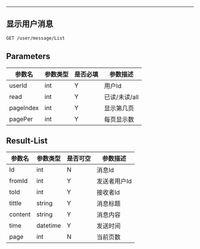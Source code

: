 
---
## 显示用户消息

```
GET /user/message/List
```

## Parameters

|参数名|参数类型|是否必填|参数描述|
|-----|--------|-------|--------|
|userId|int|Y|用户Id|
|read|int|Y|已读/未读/all|
|pageIndex|int|Y|显示第几页|
|pagePer|int|Y|每页显示数|

## Result-List
|参数名|参数类型|是否可空|参数描述|
|-----|--------|-------|--------|
|Id|int|N|消息Id|
|fromId|int|Y|发送者用户Id|
|toId|int|Y|接收者Id|
|tittle|string|Y|消息标题|
|content|string|Y|消息内容|
|time|datetime|Y|发送时间|
|page|int|N|当前页数|
